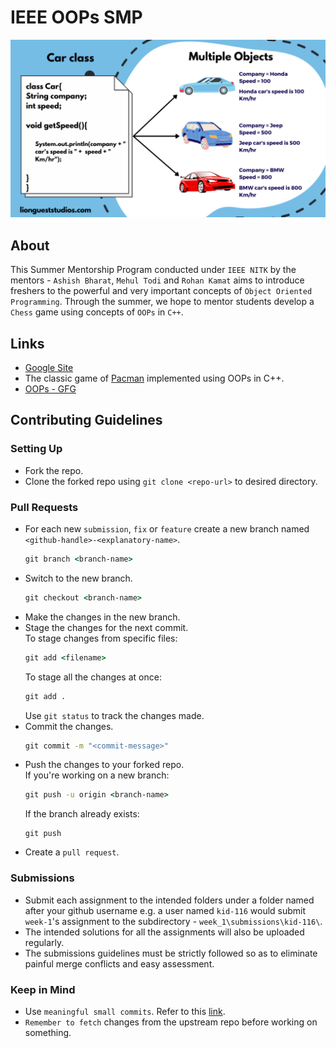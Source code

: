 # IEEE OOPs SMP
![](./public/images/car.png)

## About
This Summer Mentorship Program conducted under `IEEE NITK` by the mentors - `Ashish Bharat`, `Mehul Todi` and `Rohan Kamat` aims to introduce freshers to the powerful and very important concepts of `Object Oriented Programming`. Through the summer, we hope to mentor students develop a `Chess` game using concepts of `OOPs` in `C++`.

## Links
- [Google Site](https://sites.google.com/d/1e3Id3ZJkwWskJAfjbZa-7KUGYwRv2ini/p/17aLsGM4hhMg4QnPcaJWSmHP5h02iMwKc/edit)
- The classic game of [Pacman](https://github.com/kid-116/Pac-Man.git) implemented using OOPs in C++.
- [OOPs - GFG](https://www.geeksforgeeks.org/object-oriented-programming-in-cpp/)

## Contributing Guidelines
### Setting Up
- Fork the repo.
- Clone the forked repo using `git clone <repo-url>` to desired directory.
### Pull Requests
- For each new `submission`, `fix` or `feature` create a new branch named `<github-handle>-<explanatory-name>`.
    ```cmd
    git branch <branch-name>
    ```
- Switch to the new branch.
    ```cmd
    git checkout <branch-name>
    ```
- Make the changes in the new branch.
- Stage the changes for the next commit.<br>
    To stage changes from specific files:
    ```cmd
    git add <filename>
    ```
    To stage all the changes at once:
    ```cmd
    git add .
    ```
    Use `git status` to track the changes made.
- Commit the changes.
    ```cmd
    git commit -m "<commit-message>"
    ```
- Push the changes to your forked repo. <br>
    If you're working on a new branch:
    ```cmd
    git push -u origin <branch-name>
    ```
    If the branch already exists:
    ```
    git push
    ```
- Create a `pull request`.
### Submissions
- Submit each assignment to the intended folders under a folder named after your github username e.g. a user named `kid-116` would submit `week-1`'s assignment to the subdirectory - `week_1\submissions\kid-116\`.
- The intended solutions for all the assignments will also be uploaded regularly.
- The submissions guidelines must be strictly followed so as to eliminate painful merge conflicts and easy assessment.

### Keep in Mind
- Use `meaningful small commits`. Refer to this [link](https://cbea.ms/git-commit/).
- `Remember to fetch` changes from the upstream repo before working on something.
